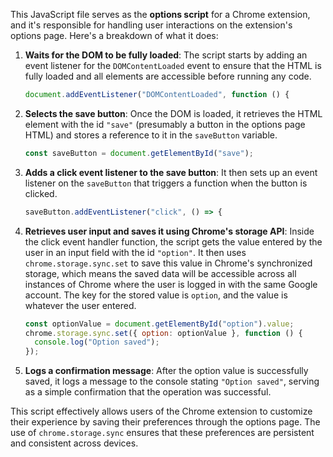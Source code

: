 This JavaScript file serves as the **options script** for a Chrome extension, and it's responsible for handling user interactions on the extension's options page. Here's a breakdown of what it does:

1. **Waits for the DOM to be fully loaded**: The script starts by adding an event listener for the `DOMContentLoaded` event to ensure that the HTML is fully loaded and all elements are accessible before running any code.

   ```javascript
   document.addEventListener("DOMContentLoaded", function () {
   ```

2. **Selects the save button**: Once the DOM is loaded, it retrieves the HTML element with the id `"save"` (presumably a button in the options page HTML) and stores a reference to it in the `saveButton` variable.

   ```javascript
   const saveButton = document.getElementById("save");
   ```

3. **Adds a click event listener to the save button**: It then sets up an event listener on the `saveButton` that triggers a function when the button is clicked.

   ```javascript
   saveButton.addEventListener("click", () => {
   ```

4. **Retrieves user input and saves it using Chrome's storage API**: Inside the click event handler function, the script gets the value entered by the user in an input field with the id `"option"`. It then uses `chrome.storage.sync.set` to save this value in Chrome's synchronized storage, which means the saved data will be accessible across all instances of Chrome where the user is logged in with the same Google account. The key for the stored value is `option`, and the value is whatever the user entered.

   ```javascript
   const optionValue = document.getElementById("option").value;
   chrome.storage.sync.set({ option: optionValue }, function () {
     console.log("Option saved");
   });
   ```

5. **Logs a confirmation message**: After the option value is successfully saved, it logs a message to the console stating `"Option saved"`, serving as a simple confirmation that the operation was successful.

This script effectively allows users of the Chrome extension to customize their experience by saving their preferences through the options page. The use of `chrome.storage.sync` ensures that these preferences are persistent and consistent across devices.